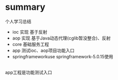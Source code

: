 # summary
个人学习总结 <br>
- ioc 实现 基于反射
- aop 实现 基于Java动态代理(cglib暂没整合)、反射
- core 基础服务工程
- app 测试ioc、aop项目功能入口
- springframeworkuse springframework-5.0.15使用
<br>
app工程是功能测试入口

